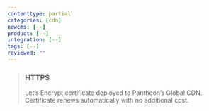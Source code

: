```yaml
---
contenttype: partial
categories: [cdn]
newcms: [--]
product: [--]
integration: [--]
tags: [--]
reviewed: ""
---
```


<blockquote class="block-success">

### HTTPS

<span class="glyphicons glyphicons-ok text-success"></span> Let’s Encrypt certificate deployed to Pantheon’s Global CDN. Certificate renews automatically with no additional cost.

</blockquote>
